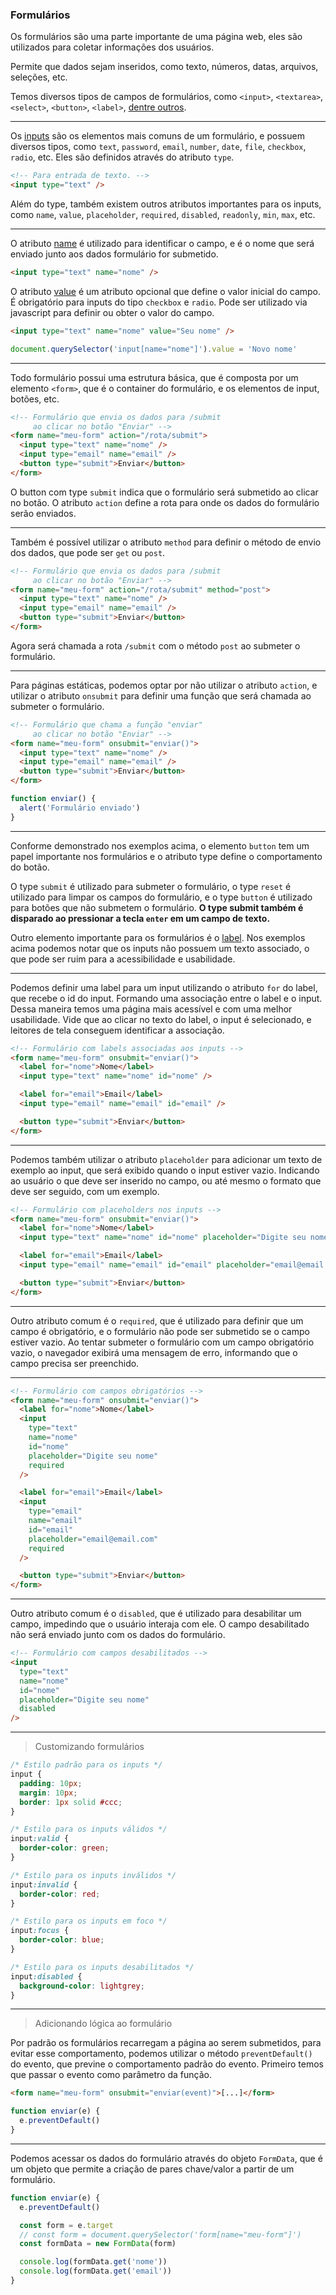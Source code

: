 ### Formulários

Os formulários são uma parte importante de uma página web, eles são utilizados para coletar informações dos usuários.

Permite que dados sejam inseridos, como texto, números, datas, arquivos, seleções, etc.

Temos diversos tipos de campos de formulários, como `<input>`, `<textarea>`, `<select>`, `<button>`, `<label>`, [dentre outros](https://developer.mozilla.org/pt-BR/docs/Web/HTML/Element#formul%C3%A1rios).

---

Os [inputs](https://developer.mozilla.org/pt-BR/docs/Web/HTML/Element/input) são os elementos mais comuns de um formulário, e possuem diversos tipos, como `text`, `password`, `email`, `number`, `date`, `file`, `checkbox`, `radio`, etc. Eles são definidos através do atributo `type`.

```html
<!-- Para entrada de texto. -->
<input type="text" />
```

Além do type, também existem outros atributos importantes para os inputs, como `name`, `value`, `placeholder`, `required`, `disabled`, `readonly`, `min`, `max`, etc.

---

O atributo [name](https://developer.mozilla.org/pt-BR/docs/Web/HTML/Element/input#name) é utilizado para identificar o campo, e é o nome que será enviado junto aos dados formulário for submetido.

```html
<input type="text" name="nome" />
```

O atributo [value](https://developer.mozilla.org/pt-BR/docs/Web/HTML/Element/input#value) é um atributo opcional que define o valor inicial do campo. É obrigatório para inputs do tipo `checkbox` e `radio`. Pode ser utilizado via javascript para definir ou obter o valor do campo.

```html
<input type="text" name="nome" value="Seu nome" />
```

```js
document.querySelector('input[name="nome"]').value = 'Novo nome'
```

---

Todo formulário possui uma estrutura básica, que é composta por um elemento `<form>`, que é o container do formulário, e os elementos de input, botões, etc.

```html
<!-- Formulário que envia os dados para /submit 
     ao clicar no botão "Enviar" -->
<form name="meu-form" action="/rota/submit">
  <input type="text" name="nome" />
  <input type="email" name="email" />
  <button type="submit">Enviar</button>
</form>
```

O button com type `submit` indica que o formulário será submetido ao clicar no botão. O atributo `action` define a rota para onde os dados do formulário serão enviados.

---

Também é possível utilizar o atributo `method` para definir o método de envio dos dados, que pode ser `get` ou `post`.

```html
<!-- Formulário que envia os dados para /submit 
     ao clicar no botão "Enviar" -->
<form name="meu-form" action="/rota/submit" method="post">
  <input type="text" name="nome" />
  <input type="email" name="email" />
  <button type="submit">Enviar</button>
</form>
```

Agora será chamada a rota `/submit` com o método `post` ao submeter o formulário.

---

Para páginas estáticas, podemos optar por não utilizar o atributo `action`, e utilizar o atributo `onsubmit` para definir uma função que será chamada ao submeter o formulário.

```html
<!-- Formulário que chama a função "enviar" 
     ao clicar no botão "Enviar" -->
<form name="meu-form" onsubmit="enviar()">
  <input type="text" name="nome" />
  <input type="email" name="email" />
  <button type="submit">Enviar</button>
</form>
```

```js
function enviar() {
  alert('Formulário enviado')
}
```

---

Conforme demonstrado nos exemplos acima, o elemento `button` tem um papel importante nos formulários e o atributo type define o comportamento do botão.

O type `submit` é utilizado para submeter o formulário, o type `reset` é utilizado para limpar os campos do formulário, e o type `button` é utilizado para botões que não submetem o formulário. **O type submit também é disparado ao pressionar a tecla `enter` em um campo de texto.**

Outro elemento importante para os formulários é o [label](https://developer.mozilla.org/pt-BR/docs/Web/HTML/Element/label). Nos exemplos acima podemos notar que os inputs não possuem um texto associado, o que pode ser ruim para a acessibilidade e usabilidade.

---

Podemos definir uma label para um input utilizando o atributo `for` do label, que recebe o id do input. Formando uma associação entre o label e o input. Dessa maneira temos uma página mais acessível e com uma melhor usabilidade. Vide que ao clicar no texto do label, o input é selecionado, e leitores de tela conseguem identificar a associação.

```html
<!-- Formulário com labels associadas aos inputs -->
<form name="meu-form" onsubmit="enviar()">
  <label for="nome">Nome</label>
  <input type="text" name="nome" id="nome" />

  <label for="email">Email</label>
  <input type="email" name="email" id="email" />

  <button type="submit">Enviar</button>
</form>
```

---

Podemos também utilizar o atributo `placeholder` para adicionar um texto de exemplo ao input, que será exibido quando o input estiver vazio. Indicando ao usuário o que deve ser inserido no campo, ou até mesmo o formato que deve ser seguido, com um exemplo.

```html
<!-- Formulário com placeholders nos inputs -->
<form name="meu-form" onsubmit="enviar()">
  <label for="nome">Nome</label>
  <input type="text" name="nome" id="nome" placeholder="Digite seu nome" />

  <label for="email">Email</label>
  <input type="email" name="email" id="email" placeholder="email@email.com" />

  <button type="submit">Enviar</button>
</form>
```

---

Outro atributo comum é o `required`, que é utilizado para definir que um campo é obrigatório, e o formulário não pode ser submetido se o campo estiver vazio. Ao tentar submeter o formulário com um campo obrigatório vazio, o navegador exibirá uma mensagem de erro, informando que o campo precisa ser preenchido.

---

```html
<!-- Formulário com campos obrigatórios -->
<form name="meu-form" onsubmit="enviar()">
  <label for="nome">Nome</label>
  <input
    type="text"
    name="nome"
    id="nome"
    placeholder="Digite seu nome"
    required
  />

  <label for="email">Email</label>
  <input
    type="email"
    name="email"
    id="email"
    placeholder="email@email.com"
    required
  />

  <button type="submit">Enviar</button>
</form>
```

---

Outro atributo comum é o `disabled`, que é utilizado para desabilitar um campo, impedindo que o usuário interaja com ele. O campo desabilitado não será enviado junto com os dados do formulário.

```html
<!-- Formulário com campos desabilitados -->
<input
  type="text"
  name="nome"
  id="nome"
  placeholder="Digite seu nome"
  disabled
/>
```

---

> Customizando formulários

```css
/* Estilo padrão para os inputs */
input {
  padding: 10px;
  margin: 10px;
  border: 1px solid #ccc;
}

/* Estilo para os inputs válidos */
input:valid {
  border-color: green;
}

/* Estilo para os inputs inválidos */
input:invalid {
  border-color: red;
}

/* Estilo para os inputs em foco */
input:focus {
  border-color: blue;
}

/* Estilo para os inputs desabilitados */
input:disabled {
  background-color: lightgrey;
}
```

---

> Adicionando lógica ao formulário

Por padrão os formulários recarregam a página ao serem submetidos, para evitar esse comportamento, podemos utilizar o método `preventDefault()` do evento, que previne o comportamento padrão do evento. Primeiro temos que passar o evento como parâmetro da função.

```html
<form name="meu-form" onsubmit="enviar(event)">[...]</form>
```

```js
function enviar(e) {
  e.preventDefault()
}
```

---

Podemos acessar os dados do formulário através do objeto `FormData`, que é um objeto que permite a criação de pares chave/valor a partir de um formulário.

```js
function enviar(e) {
  e.preventDefault()

  const form = e.target
  // const form = document.querySelector('form[name="meu-form"]')
  const formData = new FormData(form)

  console.log(formData.get('nome'))
  console.log(formData.get('email'))
}
```
